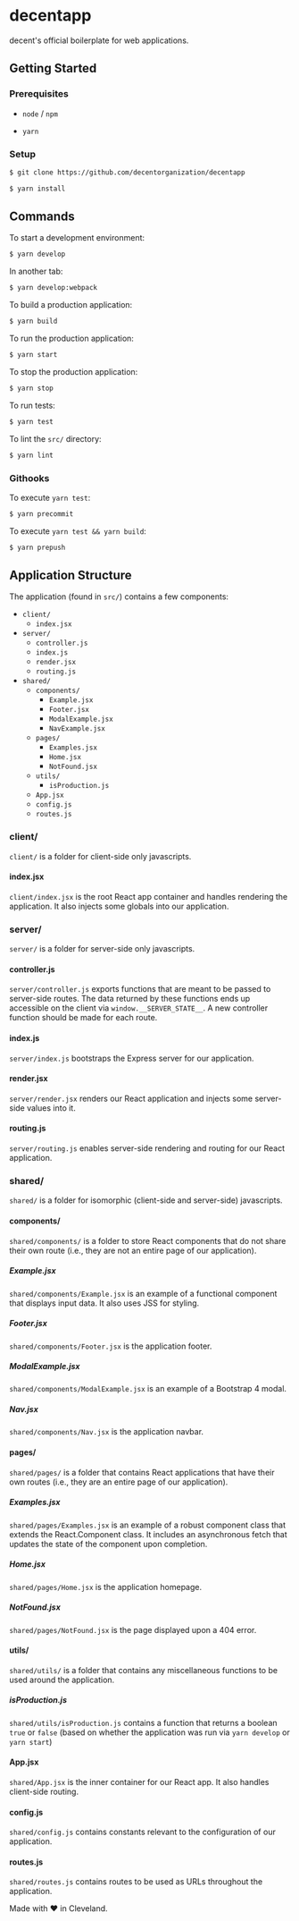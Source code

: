 # decentapp

decent's official boilerplate for web applications.

## Getting Started

### Prerequisites

* `node` / `npm`

* `yarn`

### Setup

```sh
$ git clone https://github.com/decentorganization/decentapp
```

```sh
$ yarn install
```

## Commands

To start a development environment:

```sh
$ yarn develop
```

In another tab:

```sh
$ yarn develop:webpack
```

To build a production application:

```sh
$ yarn build
```

To run the production application:

```sh
$ yarn start
```

To stop the production application:

```sh
$ yarn stop
```

To run tests:

```sh
$ yarn test
```

To lint the `src/` directory:

```sh
$ yarn lint
```

### Githooks

To execute `yarn test`:

```sh
$ yarn precommit
```

To execute `yarn test && yarn build`:

```sh
$ yarn prepush
```

## Application Structure

The application (found in `src/`) contains a few components:

* `client/`
  * `index.jsx`
* `server/`
  * `controller.js`
  * `index.js`
  * `render.jsx`
  * `routing.js`
* `shared/`
  * `components/`
    * `Example.jsx`
    * `Footer.jsx`
    * `ModalExample.jsx`
    * `NavExample.jsx`
  * `pages/`
    * `Examples.jsx`
    * `Home.jsx`
    * `NotFound.jsx`
  * `utils/`
    * `isProduction.js`
  * `App.jsx`
  * `config.js`
  * `routes.js`

### client/

`client/` is a folder for client-side only javascripts.

#### index.jsx

`client/index.jsx` is the root React app container and handles rendering the application. It also
injects some globals into our application.

### server/

`server/` is a folder for server-side only javascripts.

#### controller.js

`server/controller.js` exports functions that are meant to be passed to server-side routes. The data
returned by these functions ends up accessible on the client via `window.__SERVER_STATE__`. A new
controller function should be made for each route.

#### index.js

`server/index.js` bootstraps the Express server for our application.

#### render.jsx

`server/render.jsx` renders our React application and injects some server-side values into it.

#### routing.js

`server/routing.js` enables server-side rendering and routing for our React application.

### shared/

`shared/` is a folder for isomorphic (client-side and server-side) javascripts.

#### components/

`shared/components/` is a folder to store React components that do not share their own route (i.e.,
they are not an entire page of our application).

##### Example.jsx

`shared/components/Example.jsx` is an example of a functional component that displays input data. It
also uses JSS for styling.

##### Footer.jsx

`shared/components/Footer.jsx` is the application footer.

##### ModalExample.jsx

`shared/components/ModalExample.jsx` is an example of a Bootstrap 4 modal.

##### Nav.jsx

`shared/components/Nav.jsx` is the application navbar.

#### pages/

`shared/pages/` is a folder that contains React applications that have their own routes (i.e., they
are an entire page of our application).

##### Examples.jsx

`shared/pages/Examples.jsx` is an example of a robust component class that extends the
React.Component class. It includes an asynchronous fetch that updates the state of the component
upon completion.

##### Home.jsx

`shared/pages/Home.jsx` is the application homepage.

##### NotFound.jsx

`shared/pages/NotFound.jsx` is the page displayed upon a 404 error.

#### utils/

`shared/utils/` is a folder that contains any miscellaneous functions to be used around the
application.

##### isProduction.js

`shared/utils/isProduction.js` contains a function that returns a boolean `true` or `false` (based
on whether the application was run via `yarn develop` or `yarn start`)

#### App.jsx

`shared/App.jsx` is the inner container for our React app. It also handles client-side routing.

#### config.js

`shared/config.js` contains constants relevant to the configuration of our application.

#### routes.js

`shared/routes.js` contains routes to be used as URLs throughout the application.

Made with :heart: in Cleveland.
